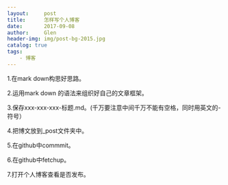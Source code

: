 ```yaml
---
layout:     post                   
title:      怎样写个人博客               
date:       2017-09-08            
author:     Glen                     
header-img: img/post-bg-2015.jpg    
catalog: true                       
tags:                              
    - 博客
---
```

1.在mark down构思好思路。

2.运用mark down 的语法来组织好自己的文章框架。

3.保存xxx-xxx-xxx-标题.md。(千万要注意中间千万不能有空格，同时用英文的-符号）

4.把博文放到_post文件夹中。

5.在github中commmit。

6.在github中fetchup。

7.打开个人博客查看是否发布。

